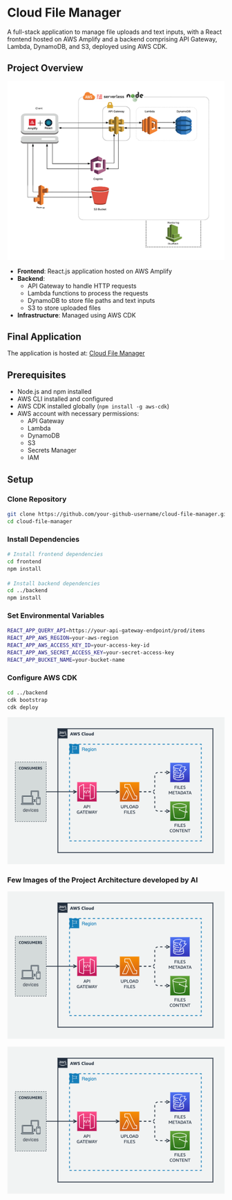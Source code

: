 # Cloud File Manager

A full-stack application to manage file uploads and text inputs, with a React frontend hosted on AWS Amplify and a backend comprising API Gateway, Lambda, DynamoDB, and S3, deployed using AWS CDK.

## Project Overview
![Cloud File Manager](pics/final.jpg)

- **Frontend**: React.js application hosted on AWS Amplify
- **Backend**: 
  - API Gateway to handle HTTP requests
  - Lambda functions to process the requests
  - DynamoDB to store file paths and text inputs
  - S3 to store uploaded files
- **Infrastructure**: Managed using AWS CDK

## Final Application

The application is hosted at: [Cloud File Manager](https://main.dgqjfnss9vm07.amplifyapp.com/)

## Prerequisites

- Node.js and npm installed
- AWS CLI installed and configured
- AWS CDK installed globally (`npm install -g aws-cdk`)
- AWS account with necessary permissions:
  - API Gateway
  - Lambda
  - DynamoDB
  - S3
  - Secrets Manager
  - IAM

## Setup

### Clone Repository
```sh
git clone https://github.com/your-github-username/cloud-file-manager.git
cd cloud-file-manager
```
### Install Dependencies
```sh
# Install frontend dependencies
cd frontend
npm install

# Install backend dependencies
cd ../backend
npm install
```
### Set Environmental Variables
```sh
REACT_APP_QUERY_API=https://your-api-gateway-endpoint/prod/items
REACT_APP_AWS_REGION=your-aws-region
REACT_APP_AWS_ACCESS_KEY_ID=your-access-key-id
REACT_APP_AWS_SECRET_ACCESS_KEY=your-secret-access-key
REACT_APP_BUCKET_NAME=your-bucket-name
```
### Configure AWS CDK
```sh
cd ../backend
cdk bootstrap
cdk deploy
```

![Cloud File Manager Architecture](pics/final2.png)

### Few Images of the Project Architecture developed by AI

![PartyRock](pics/final2.png)

![ChatGPT](pics/final2.png)

